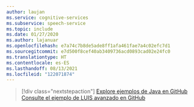 ```yaml
---
author: laujan
ms.service: cognitive-services
ms.subservice: speech-service
ms.topic: include
ms.date: 01/27/2020
ms.author: lajanuar
ms.openlocfilehash: e7a74c7b8de5ade8ff1afa461fae7a4c02efc7d1
ms.sourcegitcommit: e7d500f8cef40ab3409736acd0893cad02e24fc0
ms.translationtype: HT
ms.contentlocale: es-ES
ms.lasthandoff: 08/13/2021
ms.locfileid: "122071874"
---
```

> [!div class="nextstepaction"]
> [Explore ejemplos de Java en GitHub](https://aka.ms/speech/github-java)
> [Consulte el ejemplo de LUIS avanzado en GitHub](https://github.com/Azure/pizza_luis_bot)
